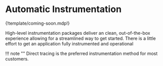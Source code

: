 # Automatic Instrumentation

{!template/coming-soon.mdp!}

High-level instrumentation packages deliver an clean, out-of-the-box experience allowing for a streamlined way to get started. There is a little effort to get an application fully instrumented and operational

!!! note ""
    Direct tracing is the preferred instrumentation method for most customers. 